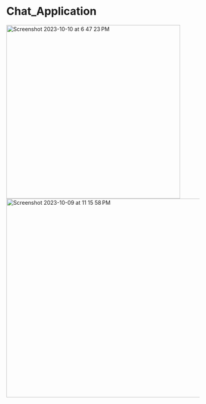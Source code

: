# Chat_Application
<img width="453" alt="Screenshot 2023-10-10 at 6 47 23 PM" src="https://github.com/djdiptayan1/Chat_Application/assets/111650788/3facaa15-df07-4a03-ae71-a90a04fdba1d">

<img width="519" alt="Screenshot 2023-10-09 at 11 15 58 PM" src="https://github.com/djdiptayan1/Chat_Application/assets/111650788/6678d078-9446-4b66-953f-2663f8a5c961">
